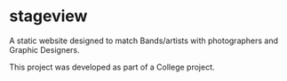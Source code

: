# stageview
A static website designed to match Bands/artists with photographers and Graphic Designers. 

This project was developed as part of a College project. 
